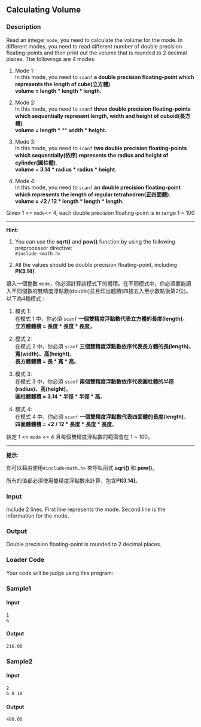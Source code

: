 Calculating Volume
------------------

### Description

<div>

Read an integer `mode`, you need to calculate the volume for the mode.
In different modes, you need to read different number of double
precision floating-points and then print out the volume that is rounded
to 2 decimal places. The followings are 4 modes:

1.  Mode 1:\
    In this mode, you need to `scanf` **a double precision
    floating-point which represents the length of cube(立方體)**.\
    **volume = length \* length \* length.**

2.  Mode 2:\
    In this mode, you need to `scanf` **three double precision
    floating-points which sequentially represent length, width and
    height of cuboid(長方體)**.\
    **volume = length \*** ** **width \* height.**

3.  Mode 3:\
    In this mode, you need to `scanf` **two double precision
    floating-points which sequentially(依序) represents the radius and
    height of cylinder(圓柱體)**.\
    **volume = 3.14 \* radius \* radius \* height.**

4.  Mode 4:\
    In this mode, you need to `scanf` **an double precision
    floating-point which represents the length of
    regular tetrahedron(正四面體).\
    volume = √2 / 12 \* length \* length \* length.**

Given 1 \<= `mode`\<= 4, each double precision floating-point is in
range 1 \~ 100

------------------------------------------------------------------------

**Hint**:

1.  You can use the **sqrt()** and **pow()** function by using the
    following preprocessor directive:\
    `#include <math.h>`

2.  All the values should be double precision floating-point, including
    **PI(3.14)**.

讀入一個整數
`mode`，你必須計算該模式下的體積。在不同模式中，你必須要能讀入不同個數的雙精度浮點數(double)並且印出體積(四捨五入至小數點後第2位)。以下為4種模式
:

1.  模式 1:\
    在模式 1 中，你必須 `scanf`
    **一個雙精度浮點數代表立方體的長度(length)**。\
    **立方體體積 = 長度 \* 長度 \* 長度。**

2.  模式 2:\
    在模式 2 中，你必須 `scanf`
    **三個雙精度浮點數依序代表長方體的長(length)、寬(width)、高(height)**。\
    **長方體體積 = 長 \* 寬 \* 高**。

3.  模式 3:\
    在模式 3 中，你必須 `scanf`
    **兩個雙精度浮點數依序代表圓柱體的半徑(radius)、高(height)**。\
    **圓柱體體積 = 3.14 \* 半徑 \* 半徑 \* 高**。

4.  模式 4:\
    在模式 4 中，你必須 `scanf`
    **一個雙精度浮點數代表四面體的長度(length)**。\
    **四面體體積 = √2 / 12 \* 長度 \* 長度 \* 長度**。

給定 1 \<= `mode` \<= 4 且每個雙精度浮點數的範圍會在 1 \~ 100。

------------------------------------------------------------------------

**提示:**

你可以藉由使用`#include<math.h>` 來呼叫函式 **sqrt()** 和 **pow()**。

所有的值都必須使用雙精度浮點數來計算，包含**PI(3.14)**。

</div>

### Input

Include 2 lines. First line represents the mode. Second line is the
information for the mode.

### Output

Double precision floating-point is rounded to 2 decimal places.

### Loader Code

<div>

Your code will be judge using this program:

</div>

<div>

### Sample1

#### Input

    1
    6

#### Output

    216.00

</div>

<div>

### Sample2

#### Input

    2
    6 8 10

#### Output

    480.00

</div>
